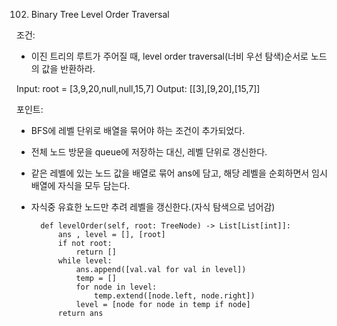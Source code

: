 102. Binary Tree Level Order Traversal

조건:
- 이진 트리의 루트가 주어질 때, level order traversal(너비 우선 탐색)순서로 노드의 값을 반환하라.

Input: root = [3,9,20,null,null,15,7]
Output: [[3],[9,20],[15,7]]

포인트:
- BFS에 레벨 단위로 배열을 묶어야 하는 조건이 추가되었다.
- 전체 노드 방문을 queue에 저장하는 대신, 레벨 단위로 갱신한다.
- 같은 레벨에 있는 노드 값을 배열로 묶어 ans에 담고, 해당 레벨을 순회하면서 임시 배열에 자식을 모두 담는다.
- 자식중 유효한 노드만 추려 레벨을 갱신한다.(자식 탐색으로 넘어감)

        def levelOrder(self, root: TreeNode) -> List[List[int]]:
            ans , level = [], [root]
            if not root:
                return []
            while level:
                ans.append([val.val for val in level])
                temp = []
                for node in level:
                    temp.extend([node.left, node.right])
                level = [node for node in temp if node]
            return ans

